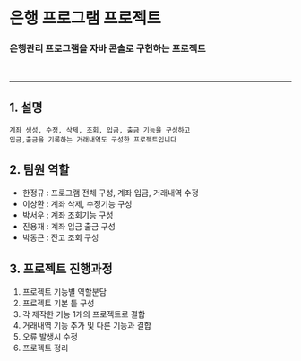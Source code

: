 


# 은행 프로그램 프로젝트
### 은행관리 프로그램을 자바 콘솔로 구현하는 프로젝트
<br>

---

## 1. 설명
    계좌 생성, 수정, 삭제, 조회, 입금, 출금 기능을 구성하고
    입금,출금을 기록하는 거래내역도 구성한 프로젝트입니다

## 2. 팀원 역할
   - 한정규 : 프로그램 전체 구성, 계좌 입금, 거래내역 수정<br>
   - 이상환 : 계좌 삭제, 수정기능 구성<br>
   - 박서우 : 계좌 조회기능 구성<br>
   - 진용재 : 계좌 입금 출금 구성<br>
   - 박동근 : 잔고 조회 구성<br>

## 3. 프로젝트 진행과정
   1. 프로젝트 기능별 역할분담<br>
   2. 프로젝트 기본 틀 구성<br>
   3. 각 제작한 기능 1개의 프로젝트로 결합<br>
   4. 거래내역 기능 추가 및 다른 기능과 결합<br>
   5. 오류 발생시 수정<br>
   6. 프로젝트 정리<br>
